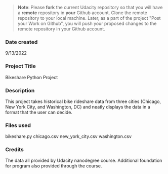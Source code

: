 >**Note**: Please **fork** the current Udacity repository so that you will have a **remote** repository in **your** Github account. Clone the remote repository to your local machine. Later, as a part of the project "Post your Work on Github", you will push your proposed changes to the remote repository in your Github account.

### Date created
9/13/2022

### Project Title
Bikeshare Python Project

### Description
This project takes historical bike rideshare data from three cities (Chicago, New York City, and Washington, DC) and neatly displays the data in a format that the user can decide.

### Files used
bikeshare.py
chicago.csv
new_york_city.csv
washington.csv

### Credits
The data all provided by Udacity nanodegree course. Additional foundation for program also provided through the course.

